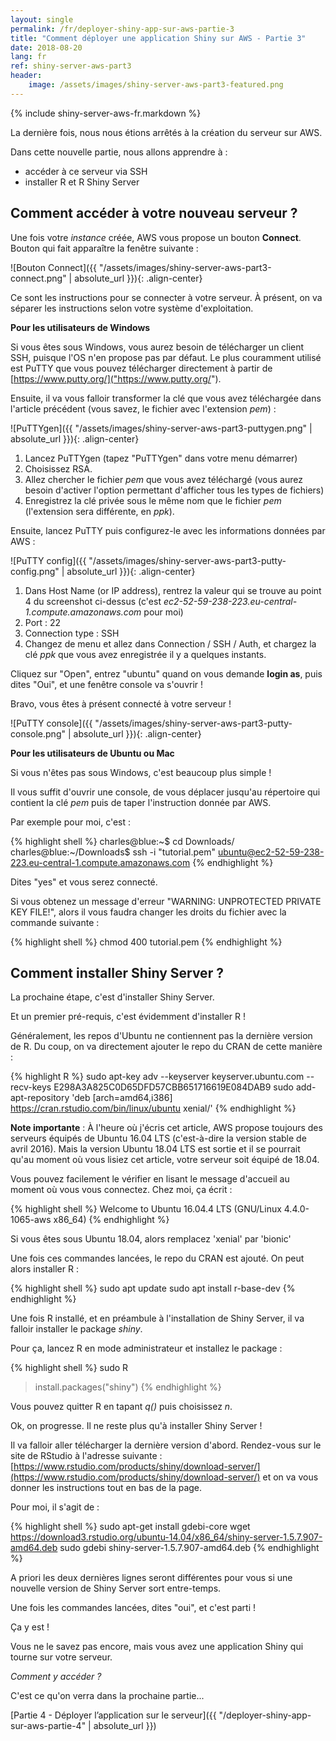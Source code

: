 ```yaml
---
layout: single
permalink: /fr/deployer-shiny-app-sur-aws-partie-3
title: "Comment déployer une application Shiny sur AWS - Partie 3"
date: 2018-08-20
lang: fr
ref: shiny-server-aws-part3
header:
    image: /assets/images/shiny-server-aws-part3-featured.png
---
```


{% include shiny-server-aws-fr.markdown %}

La dernière fois, nous nous étions arrêtés à la création du serveur sur AWS. 

Dans cette nouvelle partie, nous allons apprendre à :

* accéder à ce serveur via SSH
* installer R et R Shiny Server

## Comment accéder à votre nouveau serveur ?

Une fois votre *instance* créée, AWS vous propose un bouton **Connect**. Bouton qui fait apparaître la fenêtre suivante :

![Bouton Connect]({{ "/assets/images/shiny-server-aws-part3-connect.png" | absolute_url }}){: .align-center}

Ce sont les instructions pour se connecter à votre serveur. À présent, on va séparer les instructions selon votre système d'exploitation.

**Pour les utilisateurs de Windows**

Si vous êtes sous Windows, vous aurez besoin de télécharger un client SSH, puisque l'OS n'en propose pas par défaut. Le plus couramment utilisé est PuTTY que vous pouvez télécharger directement à partir de [https://www.putty.org/]("https://www.putty.org/"). 	

Ensuite, il va vous falloir transformer la clé que vous avez téléchargée dans l'article précédent (vous savez, le fichier avec l'extension *pem*) :

![PuTTYgen]({{ "/assets/images/shiny-server-aws-part3-puttygen.png" | absolute_url }}){: .align-center}

1. Lancez PuTTYgen (tapez "PuTTYgen" dans votre menu démarrer)
2. Choisissez RSA.
3. Allez chercher le fichier *pem* que vous avez téléchargé (vous aurez besoin d'activer l'option permettant d'afficher tous les types de fichiers)
4. Enregistrez la clé privée sous le même nom que le fichier *pem* (l'extension sera différente, en *ppk*).

Ensuite, lancez PuTTY puis configurez-le avec les informations données par AWS :

![PuTTY config]({{ "/assets/images/shiny-server-aws-part3-putty-config.png" | absolute_url }}){: .align-center}

1. Dans Host Name (or IP address), rentrez la valeur qui se trouve au point 4 du screenshot ci-dessus (c'est *ec2-52-59-238-223.eu-central-1.compute.amazonaws.com* pour moi)
2. Port : 22
3. Connection type : SSH
4. Changez de menu et allez dans Connection / SSH / Auth, et chargez la clé *ppk* que vous avez enregistrée il y a quelques instants. 

Cliquez sur "Open", entrez "ubuntu" quand on vous demande **login as**, puis dites "Oui", et une fenêtre console va s'ouvrir ! 

Bravo, vous êtes à présent connecté à votre serveur ! 

![PuTTY console]({{ "/assets/images/shiny-server-aws-part3-putty-console.png" | absolute_url }}){: .align-center}

**Pour les utilisateurs de Ubuntu ou Mac**

Si vous n'êtes pas sous Windows, c'est beaucoup plus simple !

Il vous suffit d'ouvrir une console, de vous déplacer jusqu'au répertoire qui contient la clé *pem* puis de taper l'instruction donnée par AWS.

Par exemple pour moi, c'est :

{% highlight shell %}
charles@blue:~$ cd Downloads/
charles@blue:~/Downloads$ ssh -i "tutorial.pem" ubuntu@ec2-52-59-238-223.eu-central-1.compute.amazonaws.com
{% endhighlight %}

Dites "yes" et vous serez connecté.

Si vous obtenez un message d'erreur "WARNING: UNPROTECTED PRIVATE KEY FILE!", alors il vous faudra changer les droits du fichier avec la commande suivante :

{% highlight shell %}
chmod 400 tutorial.pem
{% endhighlight %}

## Comment installer Shiny Server ?

La prochaine étape, c'est d'installer Shiny Server.

Et un premier pré-requis, c'est évidemment d'installer R !

Généralement, les repos d'Ubuntu ne contiennent pas la dernière version de R. Du coup, on va directement ajouter le repo du CRAN de cette manière :

{% highlight R %}
sudo apt-key adv --keyserver keyserver.ubuntu.com --recv-keys E298A3A825C0D65DFD57CBB651716619E084DAB9
sudo add-apt-repository 'deb [arch=amd64,i386] https://cran.rstudio.com/bin/linux/ubuntu xenial/'
{% endhighlight %}

**Note importante** : À l'heure où j'écris cet article, AWS propose toujours des serveurs équipés de Ubuntu 16.04 LTS (c'est-à-dire la version stable de avril 2016). Mais la version Ubuntu 18.04 LTS est sortie et il se pourrait qu'au moment où vous lisiez cet article, votre serveur soit équipé de 18.04. 

Vous pouvez facilement le vérifier en lisant le message d'accueil au moment où vous vous connectez. Chez moi, ça écrit :

{% highlight shell %}
Welcome to Ubuntu 16.04.4 LTS (GNU/Linux 4.4.0-1065-aws x86_64)
{% endhighlight %}

Si vous êtes sous Ubuntu 18.04, alors remplacez 'xenial' par 'bionic'

Une fois ces commandes lancées, le repo du CRAN est ajouté. On peut alors installer R :

{% highlight shell %}
sudo apt update
sudo apt install r-base-dev
{% endhighlight %}

Une fois R installé, et en préambule à l'installation de Shiny Server, il va falloir installer le package *shiny*.

Pour ça, lancez R en mode administrateur et installez le package :

{% highlight shell %}
sudo R
> install.packages("shiny")
{% endhighlight %}

Vous pouvez quitter R en tapant *q()* puis choisissez *n*.

Ok, on progresse. Il ne reste plus qu'à installer Shiny Server !

Il va falloir aller télécharger la dernière version d'abord. Rendez-vous sur le site de RStudio à l'adresse suivante : [https://www.rstudio.com/products/shiny/download-server/](https://www.rstudio.com/products/shiny/download-server/) et on va vous donner les instructions tout en bas de la page.

Pour moi, il s'agit de :

{% highlight shell %}
sudo apt-get install gdebi-core
wget https://download3.rstudio.org/ubuntu-14.04/x86_64/shiny-server-1.5.7.907-amd64.deb
sudo gdebi shiny-server-1.5.7.907-amd64.deb
{% endhighlight %}

A priori les deux dernières lignes seront différentes pour vous si une nouvelle version de Shiny Server sort entre-temps.

Une fois les commandes lancées, dites "oui", et c'est parti !

Ça y est ! 

Vous ne le savez pas encore, mais vous avez une application Shiny qui tourne sur votre serveur.

*Comment y accéder ?*

C'est ce qu'on verra dans la prochaine partie...

[Partie 4 - Déployer l’application sur le serveur]({{ "/deployer-shiny-app-sur-aws-partie-4" | absolute_url }})